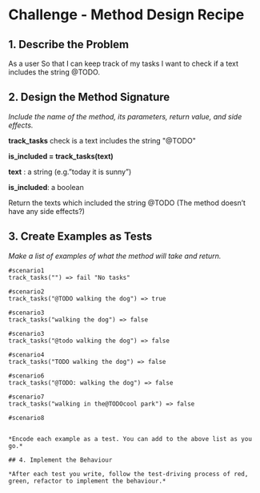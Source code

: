 # Challenge - Method Design Recipe

## 1. Describe the Problem

As a user
So that I can keep track of my tasks
I want to check if a text includes the string @TODO.

## 2. Design the Method Signature

*Include the name of the method, its parameters, return value, and side effects.*


**track_tasks** check is a text includes the string "@TODO"

**is_included = track_tasks(text)**

**text** : a string (e.g.”today it is sunny”)

**is_included**: a boolean

Return the texts which included the string @TODO 
(The method doesn’t have any side effects?)

## 3. Create Examples as Tests

*Make a list of examples of what the method will take and return.*

```
#scenario1
track_tasks("") => fail "No tasks"

#scenario2
track_tasks("@TODO walking the dog") => true

#scenario3
track_tasks("walking the dog") => false

#scenario3
track_tasks("@todo walking the dog") => false

#scenario4
track_tasks("TODO walking the dog") => false

#scenario6
track_tasks("@TODO: walking the dog") => false

#scenario7
track_tasks("walking in the@TODOcool park") => false

#scenario8


*Encode each example as a test. You can add to the above list as you go.*

## 4. Implement the Behaviour

*After each test you write, follow the test-driving process of red, green, refactor to implement the behaviour.*